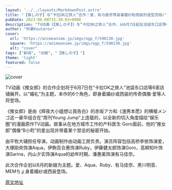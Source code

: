 ```yaml
---
layout: '../../layouts/MarkdownPost.astro'
title: "【推しの子】与“卡拉OK之铁人”合作！爱、有马香奈等身着婚纱和西装的造型亮相♪"
pubDate: 2023-06-08T15:30:03+0900
description: "TV动画《【推しの子】》与“卡拉OK之铁人”合作，从6月7日起在池袋东口店等6家门店举办联动企划。以“婚礼”为主题，本作的6个角色，包括传说中的偶像爱，身着婚纱和西装的造型将会登场。"
author: "仲瀬Koutarou"
cover:
  url: 'https://animeanime.jp/imgs/ogp_f/590130.jpg'
  square: 'https://animeanime.jp/imgs/ogp_f/590130.jpg'
  alt: "cover"
tags: ["新闻", "动画", "【推しの子】"]
theme: 'light'
featured: false
---
```


![cover](https://animeanime.jp/imgs/ogp_f/590130.jpg)

TV动画《推女郎》的合作企划将于6月7日在“卡拉OK之铁人”池袋东口店等6家店铺展开。以“婚礼”为主题，本作的6个角色，即身着婚纱或西装的传奇偶像·爱等人将登场。

《推女郎》是由《辉夜大小姐想让我告白》的赤坂アカ和《渣男本愿》的横槍メンゴ这一豪华组合在“周刊Young Jump”上连载的，以全新的切入角度描绘“娱乐圈”的漫画原作TV动画。故事从在地方城市工作的产科医生·Goro面前，他的“推女郎”偶像“B小町”的爱出现并带着某个禁忌的秘密开始。

由平牧大辅担任导演，动画制作由动画工房负责。演员阵容包括高桥李依饰演爱，大塚刚央饰演Aqua，伊駒百合惠饰演Ruby，伊藤健太郎饰演Goro，高柳知叶饰演Sarina，内山夕实饰演Aqua的幼年时期，潘惠美饰演有马佳奈。

此次合作企划以6月的新娘为主题。爱、Aqua、Ruby、有马佳奈、黑川明音、MEMちょ身着婚纱或西装登场。

  [原文地址](https://animeanime.jp/article/2023/06/08/77811.html)